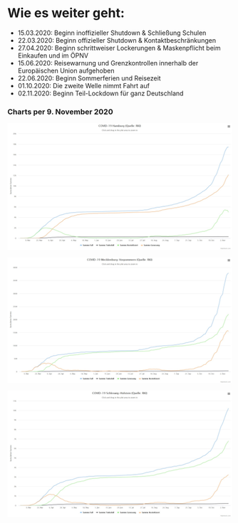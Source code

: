 #

Wie es weiter geht:
===================

* 15.03.2020: Beginn inoffizieller Shutdown & Schließung Schulen
* 22.03.2020: Beginn offizieller Shutdown & Kontaktbeschränkungen
* 27.04.2020: Beginn schrittweiser Lockerungen & Maskenpflicht beim Einkaufen und im ÖPNV
* 15.06.2020: Reisewarnung und Grenzkontrollen innerhalb der Europäischen Union aufgehoben
* 22.06.2020: Beginn Sommerferien und Reisezeit
* 01.10.2020: Die zweite Welle nimmt Fahrt auf
* 02.11.2020: Beginn Teil-Lockdown für ganz Deutschland

### Charts per 9. November 2020

![chart_hh_2020_11_09.jpg](img/chart_hh_2020_11_09.jpg)


![chart_mv_2020_11_09.jpg](img/chart_mv_2020_11_09.jpg)


![chart_sh_2020_11_09.jpg](img/chart_sh_2020_11_09.jpg)
